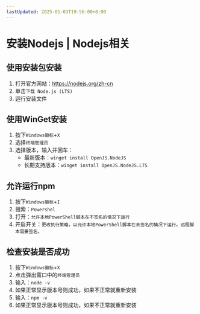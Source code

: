 ```yaml
---
lastUpdated: 2025-01-03T19:56:00+8:00
---
```


# 安装Nodejs | Nodejs相关

## 使用安装包安装

1. 打开官方网站：<https://nodejs.org/zh-cn>
2. 单击```下载 Node.js (LTS)```
3. 运行安装文件

## 使用WinGet安装

1. 按下```Windows徽标```+```X```
2. 选择```终端管理员```
3. 选择版本，输入并回车：
    - 最新版本：```winget install OpenJS.NodeJS```
    - 长期支持版本：```winget install OpenJS.NodeJS.LTS```

## 允许运行npm

1. 按下```Windows徽标```+```I```
2. 搜索：```Powershel```
3. 打开：```允许本地PowerShell脚本在不签名的情况下运行```
4. 开启开关：```更改执行策略，以允许本地PowerShell脚本在未签名的情况下运行。远程脚本需要签名。```

## 检查安装是否成功

1. 按下```Windows徽标```+```X```
2. 点击弹出窗口中的```终端管理员```
3. 输入：```node -v```
4. 如果正常显示版本号则成功，如果不正常就重新安装
5. 输入：```npm -v```
6. 如果正常显示版本号则成功，如果不正常就重新安装
